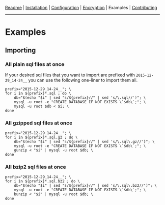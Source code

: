 [Readme](https://github.com/cytopia/mysqldump-secure/blob/master/README.md) |
[Installation](https://github.com/cytopia/mysqldump-secure/blob/master/doc/INSTALL.md) |
[Configuration](https://github.com/cytopia/mysqldump-secure/blob/master/doc/SETUP.md) |
[Encryption](https://github.com/cytopia/mysqldump-secure/blob/master/doc/ENCRYPTION.md) |
Examples |
[Contributing](https://github.com/cytopia/mysqldump-secure/blob/master/CONTRIBUTING.md)

---

# Examples

## Importing

### All plain sql files at once

If your desired sql files that you want to import are prefixed with `2015-12-29_14-24__` you can use the following one-liner to import them all.

```shell
prefix="2015-12-29_14-24__"; \
for i in ${prefix}*.sql ; do \
    db="$(echo "$i" | sed "s/${prefix}//" | sed 's/\.sql//')"; \
    mysql -u root -e "CREATE DATABASE IF NOT EXISTS \`$db\`;"; \
    mysql -u root $db < $i; \
done
```

### All gzipped sql files at once

```shell
prefix="2015-12-29_14-24__"; \
for i in ${prefix}*.sql.gz ; do \
    db="$(echo "$i" | sed "s/${prefix}//" | sed 's/\.sql\.gz//')"; \
    mysql -u root -e "CREATE DATABASE IF NOT EXISTS \`$db\`;"; \
    gunzip < "$i" | mysql -u root $db; \
done
```

### All bzip2 sql files at once

```shell
prefix="2015-12-29_14-24__"; \
for i in ${prefix}*.sql.bz2 ; do \
    db="$(echo "$i" | sed "s/${prefix}//" | sed 's/\.sql\.bz2//')"; \
    mysql -u root -e "CREATE DATABASE IF NOT EXISTS \`$db\`;"; \
    bunzip < "$i" | mysql -u root $db; \
done
```
